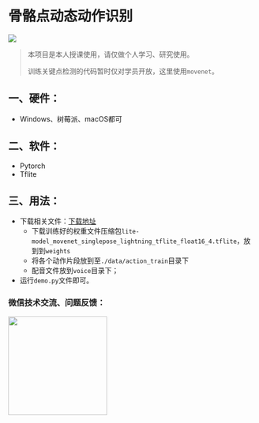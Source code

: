 # 骨骼点动态动作识别

![](https://enpei-md.oss-cn-hangzhou.aliyuncs.com/img20220518201724.png?x-oss-process=style/wp)



> 本项目是本人授课使用，请仅做个人学习、研究使用。
>
> 训练关键点检测的代码暂时仅对学员开放，这里使用`movenet`。



## 一、硬件：

* Windows、树莓派、macOS都可

## 二、软件：

* Pytorch 
* Tflite 

## 三、用法：

* 下载相关文件：[下载地址](https://github.com/enpeizhao/CVprojects/releases)
  * 下载训练好的权重文件压缩包`lite-model_movenet_singlepose_lightning_tflite_float16_4.tflite`，放到到`weights`
  * 将各个动作片段放到至`./data/action_train`目录下
  * 配音文件放到`voice`目录下；
* 运行`demo.py`文件即可。



### 微信技术交流、问题反馈：

<img src="https://enpei-md.oss-cn-hangzhou.aliyuncs.com/imgIMG_5862.JPG?x-oss-process=style/wp" style="width:200px;" />

